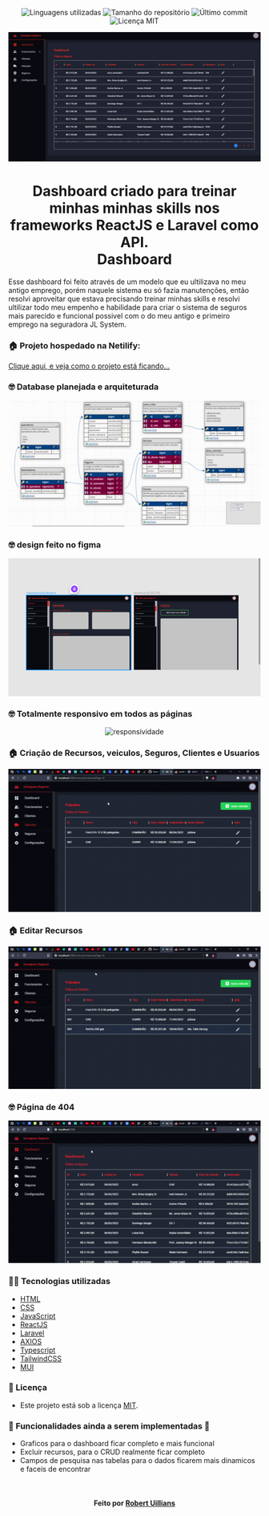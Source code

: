 <!-- Badges session -->
<p align="center">  
  <!-- languages -->
  <img src="https://img.shields.io/github/languages/count/robert-office/react-node-site-filmes?style=social" alt="Linguagens utilizadas">
  <!-- repo size -->
  <img src="https://img.shields.io/github/repo-size/robert-office/react-node-site-filmes?style=social" alt="Tamanho do repositório">
  <!-- last commit -->
  <img src="https://img.shields.io/github/last-commit/robert-office/react-node-site-filmes?style=social" alt="Último commit">
  <!-- licence MIT -->
  <img src="https://img.shields.io/github/license/robert-office/react-node-site-filmes?style=social" alt="Licença MIT">
</p>

<!--Banner session-->
<p align="center">
  <img src="./frontend/public/dashboard.png" alt="imagem banner" title="dashboard">
</p>

<!--About session-->
<h1 align="center">
    Dashboard criado para treinar minhas minhas skills nos frameworks ReactJS e Laravel como API.
    <br>Dashboard
</h1>

Esse dashboard foi feito através de um modelo que eu ultilizava no meu antigo emprego, porém naquele sistema eu só fazia manutenções, então resolvi
aproveitar que estava precisando treinar minhas skills e resolvi ultilizar todo meu empenho e habilidade para criar o sistema de seguros mais parecido
e funcional possivel com o do meu antigo e primeiro emprego na seguradora JL System.

<h3>🏠 Projeto hospedado na Netilify: </h3>

[Clique aqui, e veja como o projeto está ficando...](https://acompanyon.netlify.app/)

<h3>🤓 Database planejada e arquiteturada</h3>
<p align="center"><img src="./frontend/public/database.png" title="database img"></p>

<h3>🤓 design feito no figma</h3>
<p align="center"><img src="./frontend/public/design.png" title="design img"></p>

<h3>🤓 Totalmente responsivo em todos as páginas</h3>
<p align="center"><img src="./frontend/public/responsividade.gif" title="responsividade"></p>

<h3>🏠 Criação de Recursos, veiculos, Seguros, Clientes e Usuarios</h3>
<p align="center"><img src="./frontend/public/criar_recurso.gif" title="criar recursos"></p>

<h3>🏠 Editar Recursos</h3>
<p align="center"><img src="./frontend/public/editar_recurso.gif" title="editar recursos"></p>

<h3>🤓 Página de 404</h3>
<p align="center"><img src="./frontend/public/404.gif" title="404 pagina"></p>

<h3>👨‍💻 Tecnologias utilizadas</h3>

- [HTML](https://www.w3schools.com/html/)
- [CSS](https://developer.mozilla.org/pt-BR/docs/Web/CSS)
- [JavaScript](https://developer.mozilla.org/en-US/docs/Web/JavaScript)
- [ReactJS](https://pt-br.reactjs.org/)
- [Laravel](https://laravel.com/)
- [AXIOS](https://axios-http.com/)
- [Typescript](https://www.typescriptlang.org/)
- [TailwindCSS](https://tailwindcss.com/)
- [MUI](https://mui.com/)


<!--License session-->
<h3>📝 Licença</h3>

- Este projeto está sob a licença [MIT](./LICENSE).


<h3> 🚧 Funcionalidades ainda a serem implementadas 🚧 </h3>

- Graficos para o dashboard ficar completo e mais funcional
- Excluir recursos, para o CRUD realmente ficar completo
- Campos de pesquisa nas tabelas para o dados ficarem mais dinamicos e faceis de encontrar

<!--Bottom session-->
<br><h4 align=center>Feito por <a target="_blank" href="https://robert-office.github.io/robert-curriculum" >Robert Uillians</a></h4>
